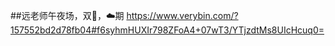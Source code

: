 ##远老师午夜场，双🌟，☁️期
https://www.verybin.com/?157552bd2d78fb04#f6syhmHUXIr798ZFoA4+07wT3/YTjzdtMs8UIcHcuq0=
